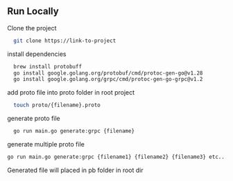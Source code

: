 
## Run Locally

Clone the project

```bash
  git clone https://link-to-project
```

install dependencies

```bash
  brew install protobuff
  go install google.golang.org/protobuf/cmd/protoc-gen-go@v1.28
  go install google.golang.org/grpc/cmd/protoc-gen-go-grpc@v1.2
```

add proto file into proto folder in root project
```bash
  touch proto/{filename}.proto
```

generate proto file

```bash
  go run main.go generate:grpc {filename}
```

generate multiple proto file
```bash
go run main.go generate:grpc {filename1} {filename2} {filename3} etc...
```

Generated file will placed in pb folder in root dir